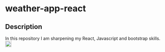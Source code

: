 # weather-app-react

## Description
In this repository I am sharpening my React, Javascript and bootstrap skills.
<img src="https://upload.wikimedia.org/wikipedia/commons/9/99/Unofficial_JavaScript_logo_2.svg" alt="javascript" width="20"/>
